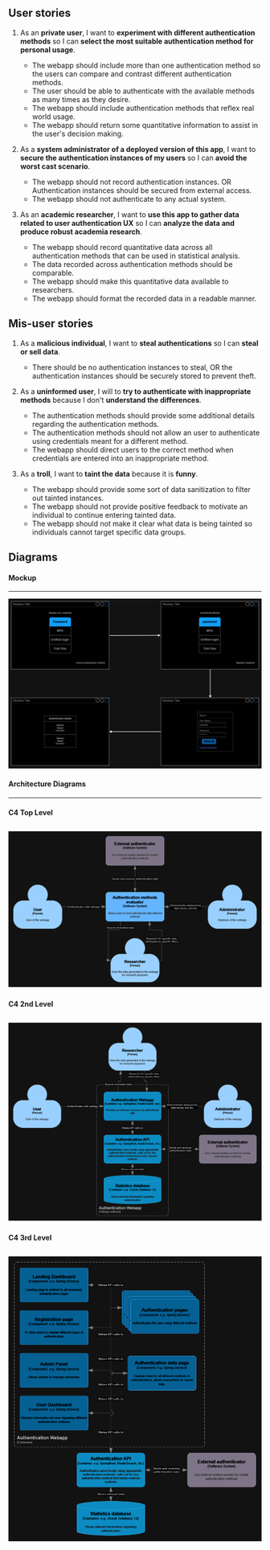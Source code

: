 ## User stories

1. As an **private user**, I want to **experiment with different authentication methods** so I can **select the most suitable authentication method for personal usage**.  
    - The webapp should include more than one authentication method so the users can compare and contrast different authentication methods.
    - The user should be able to authenticate with the available methods as many times as they desire.
    - The webapp should include authentication methods that reflex real world usage.
    - The webapp should return some quantitative information to assist in the user's decision making.

2. As a **system administrator of a deployed version of this app**, I want to **secure the authentication instances of my users** so I can **avoid the worst cast scenario**.
    - The webapp should not record authentication instances. OR Authentication instances should be secured from external access. 
    - The webapp should not authenticate to any actual system.

3. As an **academic researcher**, I want to **use this app to gather data related to user authentication UX** so I can **analyze the data and produce robust academia research**.
    - The webapp should record quantitative data across all authentication methods that can be used in statistical analysis.
    - The data recorded across authentication methods should be comparable.
    - The webapp should make this quantitative data available to researchers.
    - The webapp should format the recorded data in a readable manner.


## Mis-user stories

1. As a **malicious individual**, I want to **steal authentications** so I can **steal or sell data**.
    - There should be no authentication instances to steal, OR the authentication instances should be securely stored to prevent theft.

2. As a **uninformed user**, I will to **try to authenticate with inappropriate methods** because I don't **understand the differences**.
    - The authentication methods should provide some additional details regarding the authentication methods.
    - The authentication methods should not allow an user to authenticate using credentials meant for a different method.
    - The webapp should direct users to the correct method when credentials are entered into an inappropriate method. 

3. As a **troll**, I want to **taint the data** because it is **funny**.
    - The webapp should provide some sort of data sanitization to filter out tainted instances.
    - The webapp should not provide positive feedback to motivate an individual to continue entering tainted data.
    - The webapp should not make it clear what data is being tainted so individuals cannot target specific data groups.

## Diagrams

#### Mockup
---
![Mockup](diagram.drawio.png)


#### Architecture Diagrams
---
#### C4 Top Level
![Mockup](project_c4_top_level.drawio.png)
---
#### C4 2nd Level
![Mockup](project_c4_level_2.drawio.png)
---
#### C4 3rd Level
![Mockup](project_c4_level_3.drawio.png)
---